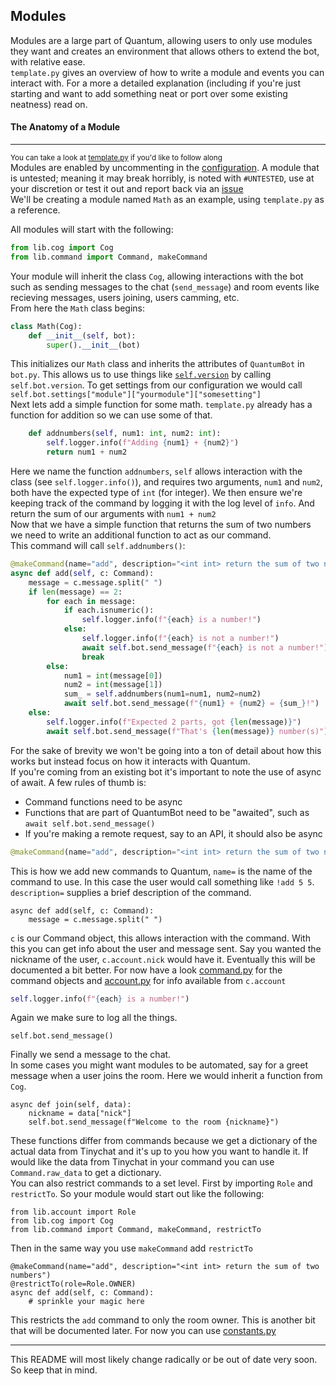 ## Modules
Modules are a large part of Quantum, allowing users to only use modules they want and creates an environment that allows others to extend the bot, with relative ease.<br>
`template.py` gives an overview of how to write a module and events you can interact with. For a more a detailed explanation (including if you're just starting and want to add something neat or port over some existing neatness) read on.
#### The Anatomy of a Module
-------------
<sub>You can take a look at [template.py](https://github.com/JohnRipper/quantum/blob/master/modules/template.py) if you'd like to follow along</sub><br>
Modules are enabled by uncommenting in the [configuration](https://github.com/JohnRipper/quantum/blob/master/default.toml). A module that is untested; meaning it may break horribly, is noted with `#UNTESTED`, use at your discretion or test it out and report back via an [issue](https://github.com/JohnRipper/quantum/issues)<br>
We'll be creating a module named `Math` as an example, using `template.py` as a reference.<br>

All modules will start with the following:
```py
from lib.cog import Cog
from lib.command import Command, makeCommand
```
Your module will inherit the class `Cog`, allowing interactions with the bot such as sending messages to the chat (`send_message`) and room events like recieving messages, users joining, users camming, etc.<br>
From here the `Math` class begins:
```py
class Math(Cog):
    def __init__(self, bot):
        super().__init__(bot)
```
This initializes our `Math` class and inherits the attributes of `QuantumBot` in `bot.py`. This allows us to use things like [`self.version`](https://github.com/JohnRipper/quantum/blob/master/bot.py#L35) by calling `self.bot.version`. To get settings from our configuration we would call `self.bot.settings["module"]["yourmodule"]["somesetting"]`<br>
Next lets add a simple function for some math. `template.py` already has a function for addition so we can use some of that.
```py
    def addnumbers(self, num1: int, num2: int):
        self.logger.info(f"Adding {num1} + {num2}")
        return num1 + num2
```
Here we name the function `addnumbers`, `self` allows interaction with the class (see `self.logger.info()`), and requires two arguments, `num1` and `num2`, both have the expected type of `int` (for integer). We then ensure we're keeping track of the command by logging it with the log level of `info`. And return the sum of our arguments with `num1 + num2`<br>
Now that we have a simple function that returns the sum of two numbers we need to write an additional function to act as our command.<br>
This command will call `self.addnumbers()`:
```py
@makeCommand(name="add", description="<int int> return the sum of two numbers")
async def add(self, c: Command):
    message = c.message.split(" ")
    if len(message) == 2:
        for each in message:
            if each.isnumeric():
                self.logger.info(f"{each} is a number!")
            else:
                self.logger.info(f"{each} is not a number!")
                await self.bot.send_message(f"{each} is not a number!")
                break
        else:
            num1 = int(message[0])
            num2 = int(message[1])
            sum_ = self.addnumbers(num1=num1, num2=num2)
            await self.bot.send_message(f"{num1} + {num2} = {sum_}!")
    else:
        self.logger.info(f"Expected 2 parts, got {len(message)}")
        await self.bot.send_message(f"That's {len(message)} number(s)")
```
For the sake of brevity we won't be going into a ton of detail about how this works but instead focus on how it interacts with Quantum.<br>
If you're coming from an existing bot it's important to note the use of async of await. A few rules of thumb is:
- Command functions need to be async
- Functions that are part of QuantumBot need to be "awaited", such as `await self.bot.send_message()`
- If you're making a remote request, say to an API, it should also be async

```py
@makeCommand(name="add", description="<int int> return the sum of two numbers")
```
This is how we add new commands to Quantum, `name=` is the name of the command to use. In this case the user would call something like `!add 5 5`. `description=` supplies a brief description of the command.
```py3
async def add(self, c: Command):
    message = c.message.split(" ")
```
`c` is our Command object, this allows interaction with the command. With this you can get info about the user and message sent. Say you wanted the nickname of the user, `c.account.nick` would have it. Eventually this will be documented a bit better. For now have a look [command.py](https://github.com/JohnRipper/quantum/blob/master/lib/account.py#L5) for the command objects and [account.py](https://github.com/JohnRipper/quantum/blob/master/lib/account.py#L5) for info available from `c.account`
```py
self.logger.info(f"{each} is a number!")
```
Again we make sure to log all the things.
```py3
self.bot.send_message()
```
Finally we send a message to the chat.<br>
In some cases you might want modules to be automated, say for a greet message when a user joins the room. Here we would inherit a function from `Cog`.
```py3
async def join(self, data):
    nickname = data["nick"]
    self.bot.send_message(f"Welcome to the room {nickname}")
```
These functions differ from commands because we get a dictionary of the actual data from Tinychat and it's up to you how you want to handle it. If would like the data from Tinychat in your command you can use `Command.raw_data` to get a dictionary.<br>
You can also restrict commands to a set level. First by importing `Role` and `restrictTo`. So your module would start out like the following:
```py3
from lib.account import Role
from lib.cog import Cog
from lib.command import Command, makeCommand, restrictTo
```
Then in the same way you use `makeCommand` add `restrictTo`
```py3
@makeCommand(name="add", description="<int int> return the sum of two numbers")
@restrictTo(role=Role.OWNER)
async def add(self, c: Command):
    # sprinkle your magic here
```
This restricts the `add` command to only the room owner. This is another bit that will be documented later. For now you can use [constants.py](https://github.com/JohnRipper/quantum/blob/master/lib/constants.py#L32)

-------------
This README will most likely change radically or be out of date very soon. So keep that in mind.

